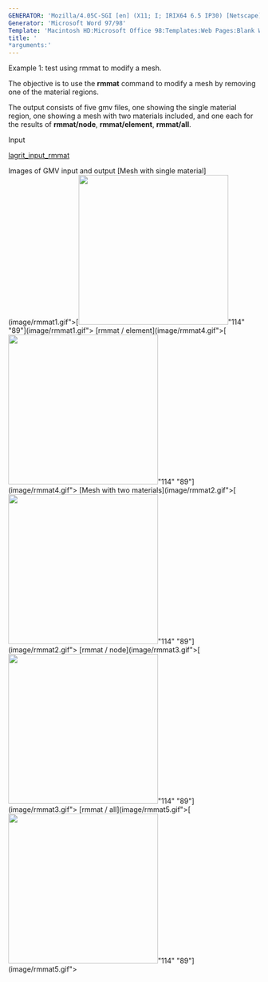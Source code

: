 ```yaml
---
GENERATOR: 'Mozilla/4.05C-SGI [en] (X11; I; IRIX64 6.5 IP30) [Netscape]'
Generator: 'Microsoft Word 97/98'
Template: 'Macintosh HD:Microsoft Office 98:Templates:Web Pages:Blank Web Page'
title: '
*arguments:'
---
```


Example 1: test using rmmat to modify a mesh.


 The objective is to use the **rmmat** command to modify a mesh by
 removing one of the material regions.

 The output consists of five gmv files, one showing the single material
 region, one showing a mesh with two materials included, and one each
 for the results of **rmmat/node**, **rmmat/element**, **rmmat/all**.

Input

 [lagrit\_input\_rmmat](../lagrit_input_rmmat)

Images of GMV input and output
[Mesh with single
material](image/rmmat1.gif">[<img height="300" width="300" src="/assets/images/rmmat1_tn.gif">"114"
"89"](image/rmmat1.gif">
[rmmat / element](image/rmmat4.gif">[<img height="300" width="300" src="/assets/images/rmmat4_tn.gif">"114"
"89"](image/rmmat4.gif">
[Mesh with two
materials](image/rmmat2.gif">[<img height="300" width="300" src="/assets/images/rmmat2_tn.gif">"114"
"89"](image/rmmat2.gif">
[rmmat / node](image/rmmat3.gif">[<img height="300" width="300" src="/assets/images/rmmat3_tn.gif">"114"
"89"](image/rmmat3.gif">
[rmmat / all](image/rmmat5.gif">[<img height="300" width="300" src="/assets/images/rmmat5_tn.gif">"114"
"89"](image/rmmat5.gif">
